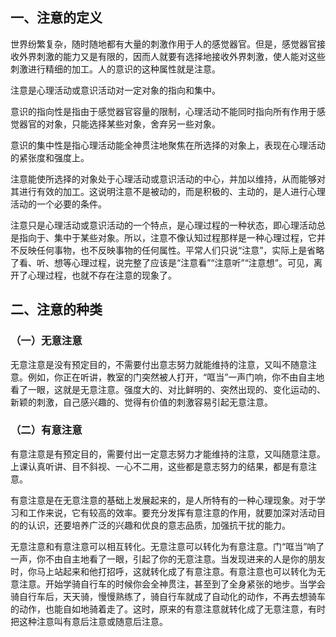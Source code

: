 
## 一、注意的定义

世界纷繁复杂，随时随地都有大量的刺激作用于人的感觉器官。但是，感觉器官接收外界刺激的能力又是有限的，因而人就要有选择地接收外界刺激，使人能对这些刺激进行精细的加工。人的意识的这种属性就是注意。

注意是心理活动或意识活动对一定对象的指向和集中。

意识的指向性是指由于感觉器官容量的限制，心理活动不能同时指向所有作用于感觉器官的对象，只能选择某些对象，舍弃另一些对象。

意识的集中性是指心理活动能全神贯注地聚焦在所选择的对象上，表现在心理活动的紧张度和强度上。

注意能使所选择的对象处于心理活动或意识活动的中心，并加以维持，从而能够对其进行有效的加工。这说明注意不是被动的，而是积极的、主动的，是人进行心理活动的一个必要的条件。

注意只是心理活动或意识活动的一个特点，是心理过程的一种状态，即心理活动总是指向于、集中于某些对象。所以，注意不像认知过程那样是一种心理过程，它并不反映任何事物，也不反映事物的任何属性。平常人们只说“注意”，实际上是省略了看、听、想等心理过程，说完整了应该是“注意看”“注意听”“注意想”。可见，离开了心理过程，也就不存在注意的现象了。

## 二、注意的种类

### （一）无意注意

无意注意是没有预定目的，不需要付出意志努力就能维持的注意，又叫不随意注意。例如，你正在听讲，教室的门突然被人打开，“哐当”一声门响，你不由自主地看了一眼，这就是无意注意。强度大的、对比鲜明的、突然出现的、变化运动的、新颖的刺激，自己感兴趣的、觉得有价值的刺激容易引起无意注意。

### （二）有意注意

有意注意是有预定目的，需要付出一定意志努力才能维持的注意，又叫随意注意。上课认真听讲、目不斜视、一心不二用，这些都是意志努力的结果，都是有意注意。

有意注意是在无意注意的基础上发展起来的，是人所特有的一种心理现象。对于学习和工作来说，它有较高的效率。要充分发挥有意注意的作用，就要加深对活动目的的认识，还要培养广泛的兴趣和优良的意志品质，加强抗干扰的能力。

无意注意和有意注意可以相互转化。无意注意可以转化为有意注意。门“哐当”响了一声，你不由自主地看了一眼，引起了你的无意注意。当发现进来的人是你的朋友时，你马上站起来和他打招呼，这就转化成了有意注意。有意注意也可以转化为无意注意。开始学骑自行车的时候你会全神贯注，甚至到了全身紧张的地步。当学会骑自行车后，天天骑，慢慢熟练了，骑自行车就成了自动化的动作，不再去想骑车的动作，也能自如地骑着走了。这时，原来的有意注意就转化成了无意注意，有时把这种注意叫有意后注意或随意后注意。
